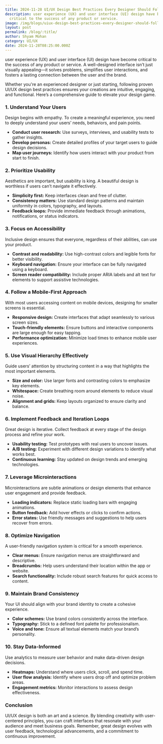 ```yaml
---
title: 2024-11-28 UI/UX Design Best Practices Every Designer Should Follow
description: user experience (UX) and user interface (UI) design have become
  critical to the success of any product or service.
image: /img/blogs/uiux-design-best-practices-every-designer-should-follow.webp
layout: post
permalink: /blog/:title/
author: Shyam Mohan
category: UI/UX
date: 2024-11-28T08:25:00.000Z
---
```

user experience (UX) and user interface (UI) design have become critical to the success of any product or service. A well-designed interface isn’t just visually appealing—it solves problems, simplifies user interactions, and fosters a lasting connection between the user and the brand.

Whether you're an experienced designer or just starting, following proven UI/UX design best practices ensures your creations are intuitive, engaging, and functional. Here’s a comprehensive guide to elevate your design game.


### 1. **Understand Your Users**

Design begins with empathy. To create a meaningful experience, you need to deeply understand your users’ needs, behaviors, and pain points.

-   **Conduct user research:** Use surveys, interviews, and usability tests to gather insights.
-   **Develop personas:** Create detailed profiles of your target users to guide design decisions.
-   **Map user journeys:** Identify how users interact with your product from start to finish.


### 2. **Prioritize Usability**

Aesthetics are important, but usability is king. A beautiful design is worthless if users can’t navigate it effectively.

-   **Simplicity first:** Keep interfaces clean and free of clutter.
-   **Consistency matters:** Use standard design patterns and maintain uniformity in colors, typography, and layouts.
-   **Feedback loops:** Provide immediate feedback through animations, notifications, or status indicators.


### 3. **Focus on Accessibility**

Inclusive design ensures that everyone, regardless of their abilities, can use your product.

-   **Contrast and readability:** Use high-contrast colors and legible fonts for better visibility.
-   **Keyboard navigation:** Ensure your interface can be fully navigated using a keyboard.
-   **Screen reader compatibility:** Include proper ARIA labels and alt text for elements to support assistive technologies.


### 4. **Follow a Mobile-First Approach**

With most users accessing content on mobile devices, designing for smaller screens is essential.

-   **Responsive design:** Create interfaces that adapt seamlessly to various screen sizes.
-   **Touch-friendly elements:** Ensure buttons and interactive components are large enough for easy tapping.
-   **Performance optimization:** Minimize load times to enhance mobile user experiences.


### 5. **Use Visual Hierarchy Effectively**

Guide users’ attention by structuring content in a way that highlights the most important elements.

-   **Size and color:** Use larger fonts and contrasting colors to emphasize key elements.
-   **Whitespace:** Create breathing room around elements to reduce visual noise.
-   **Alignment and grids:** Keep layouts organized to ensure clarity and balance.


### 6. **Implement Feedback and Iteration Loops**

Great design is iterative. Collect feedback at every stage of the design process and refine your work.

-   **Usability testing:** Test prototypes with real users to uncover issues.
-   **A/B testing:** Experiment with different design variations to identify what works best.
-   **Continuous learning:** Stay updated on design trends and emerging technologies.


### 7. **Leverage Microinteractions**

Microinteractions are subtle animations or design elements that enhance user engagement and provide feedback.

-   **Loading indicators:** Replace static loading bars with engaging animations.
-   **Button feedback:** Add hover effects or clicks to confirm actions.
-   **Error states:** Use friendly messages and suggestions to help users recover from errors.


### 8. **Optimize Navigation**

A user-friendly navigation system is critical for a smooth experience.

-   **Clear menus:** Ensure navigation menus are straightforward and descriptive.
-   **Breadcrumbs:** Help users understand their location within the app or website.
-   **Search functionality:** Include robust search features for quick access to content.


### 9. **Maintain Brand Consistency**

Your UI should align with your brand identity to create a cohesive experience.

-   **Color schemes:** Use brand colors consistently across the interface.
-   **Typography:** Stick to a defined font palette for professionalism.
-   **Voice and tone:** Ensure all textual elements match your brand’s personality.


### 10. **Stay Data-Informed**

Use analytics to measure user behavior and make data-driven design decisions.

-   **Heatmaps:** Understand where users click, scroll, and spend time.
-   **User flow analysis:** Identify where users drop off and optimize problem areas.
-   **Engagement metrics:** Monitor interactions to assess design effectiveness.


### Conclusion

UI/UX design is both an art and a science. By blending creativity with user-centered principles, you can craft interfaces that resonate with your audience and meet business goals. Remember, great design evolves with user feedback, technological advancements, and a commitment to continuous improvement.
